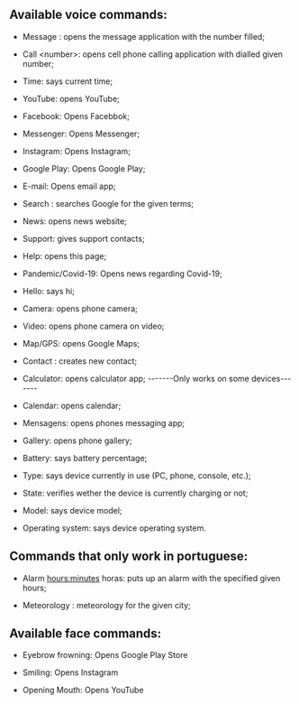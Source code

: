 ## Available voice commands:

   - Message <number>: opens the message application with the number filled;
    
   - Call \<number\>: opens cell phone calling application with dialled given number;
    
   - Time: says current time;
    
   - YouTube: opens YouTube;
    
   - Facebook: Opens Facebbok;
    
   - Messenger: Opens Messenger;
    
   - Instagram: Opens Instagram;
    
   - Google Play: Opens Google Play;
    
   - E-mail: Opens email app;
   
   - Search <terms>: searches Google for the given terms;
    
   - News: opens news website;
    
   - Support: gives support contacts;
    
   - Help: opens this page;
    
   - Pandemic/Covid-19: Opens news regarding Covid-19;
    
   - Hello: says hi;
    
   - Camera: opens phone camera;
    
   - Video: opens phone camera on video;
    
   - Map/GPS: opens Google Maps;
    
   - Contact <name> <number>: creates new contact;
    
   - Calculator: opens calculator app; -------Only works on some devices-------
    
   - Calendar: opens calendar;
    
   - Mensagens: opens phones messaging app;
    
   - Gallery: opens phone gallery;
    
   - Battery: says battery percentage;
    
   - Type: says device currently in use (PC, phone, console, etc.);
    
   - State: verifies wether the device is currently charging or not;
    
   - Model: says device model;
    
   - Operating system: says device operating system.
  
  ## Commands that only work in portuguese:
  
   - Alarm <hours:minutes> horas: puts up an alarm with the specified given hours;
   
   - Meteorology <city>: meteorology for the given city;
  
  ## Available face commands:
    
   - Eyebrow frowning: Opens Google Play Store
    
   - Smiling: Opens Instagram
    
   - Opening Mouth: Opens YouTube
